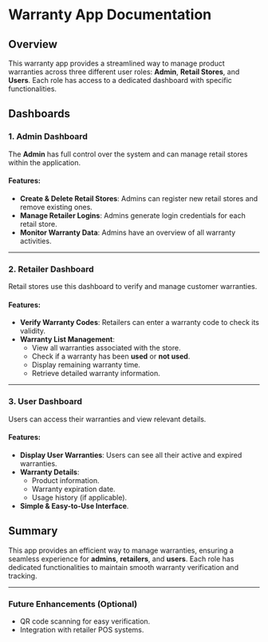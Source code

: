 # Warranty App Documentation

## Overview
This warranty app provides a streamlined way to manage product warranties across three different user roles: **Admin**, **Retail Stores**, and **Users**. Each role has access to a dedicated dashboard with specific functionalities.

## Dashboards

### 1. Admin Dashboard
The **Admin** has full control over the system and can manage retail stores within the application.

#### Features:
- **Create & Delete Retail Stores**: Admins can register new retail stores and remove existing ones.
- **Manage Retailer Logins**: Admins generate login credentials for each retail store.
- **Monitor Warranty Data**: Admins have an overview of all warranty activities.

---

### 2. Retailer Dashboard
Retail stores use this dashboard to verify and manage customer warranties.

#### Features:
- **Verify Warranty Codes**: Retailers can enter a warranty code to check its validity.
- **Warranty List Management**:
  - View all warranties associated with the store.
  - Check if a warranty has been **used** or **not used**.
  - Display remaining warranty time.
  - Retrieve detailed warranty information.

---

### 3. User Dashboard
Users can access their warranties and view relevant details.

#### Features:
- **Display User Warranties**: Users can see all their active and expired warranties.
- **Warranty Details**:
  - Product information.
  - Warranty expiration date.
  - Usage history (if applicable).
- **Simple & Easy-to-Use Interface**.

## Summary
This app provides an efficient way to manage warranties, ensuring a seamless experience for **admins**, **retailers**, and **users**. Each role has dedicated functionalities to maintain smooth warranty verification and tracking.

---

### Future Enhancements (Optional)
- QR code scanning for easy verification.
- Integration with retailer POS systems.